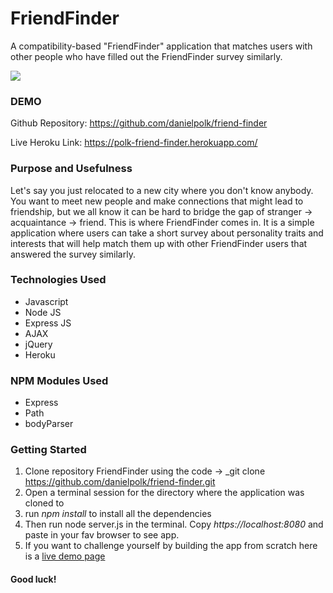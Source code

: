 # FriendFinder
A compatibility-based "FriendFinder" application that matches users with other people who have filled out the FriendFinder survey similarly.

![](friendfinder.gif)


### DEMO
Github Repository: https://github.com/danielpolk/friend-finder

Live Heroku Link: https://polk-friend-finder.herokuapp.com/


### Purpose and Usefulness
Let's say you just relocated to a new city where you don't know anybody. You want to meet new people and make connections that might lead to friendship, but we all know it can be hard to bridge the gap of stranger -> acquaintance -> friend. This is where FriendFinder comes in. It is a simple application where users can take a short survey about personality traits and interests that will help match them up with other FriendFinder users that answered the survey similarly.

### Technologies Used
  * Javascript
  * Node JS
  * Express JS
  * AJAX
  * jQuery
  * Heroku
  
### NPM Modules Used
  * Express 
  * Path
  * bodyParser
  
### Getting Started
1. Clone repository FriendFinder using the code -> _git clone https://github.com/danielpolk/friend-finder.git
2. Open a terminal session for the directory where the application was cloned to
3. run *npm install* to install all the dependencies
4. Then run node server.js in the terminal. Copy _https://localhost:8080_ and paste in your fav browser to see app.
5. If you want to challenge yourself by building the app from scratch here is a [live demo page](https://friendfinder86.herokuapp.com)


#### Good luck!
